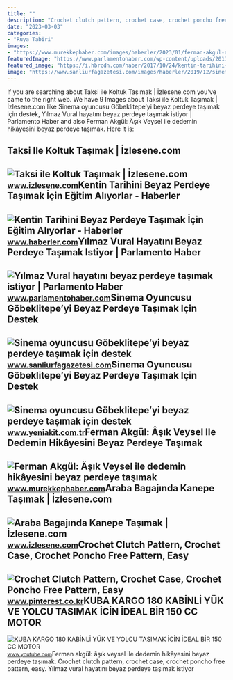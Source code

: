 ```yaml
---
title: ""
description: "Crochet clutch pattern, crochet case, crochet poncho free pattern, easy"
date: "2023-03-03"
categories:
- "Ruya Tabiri"
images:
- "https://www.murekkephaber.com/images/haberler/2023/01/ferman-akgul-asik-veysel-ile-dedemin-hikayesini-beyaz-perdeye-tasimak-istiyorum-5282.jpeg"
featuredImage: "https://www.parlamentohaber.com/wp-content/uploads/2017/09/yilmaz-vural-hayatini-beyaz-perdeye-tasimak-istiyor.jpg"
featured_image: "https://i.hbrcdn.com/haber/2017/10/24/kentin-tarihini-beyaz-perdeye-tasimak-icin-eg-10165802_amp.jpg"
image: "https://www.sanliurfagazetesi.com/images/haberler/2019/12/sinema-oyuncusu-gobeklitepe-yi-beyaz-perdeye-tasimak-icin-destek-bekliyor.jpg"
---
```


If you are searching about Taksi ile Koltuk Taşımak | İzlesene.com you've came to the right web. We have 9 Images about Taksi ile Koltuk Taşımak | İzlesene.com like Sinema oyuncusu Göbeklitepe’yi beyaz perdeye taşımak için destek, Yılmaz Vural hayatını beyaz perdeye taşımak istiyor | Parlamento Haber and also Ferman Akgül: Âşık Veysel ile dedemin hikâyesini beyaz perdeye taşımak. Here it is:

Taksi Ile Koltuk Taşımak | İzlesene.com
---------------------------------------

 ![Taksi ile Koltuk Taşımak | İzlesene.com](https://i1.imgiz.com/rshots/10656/taksi-ile-koltuk-tasimak_10656212-1440_1800x945.jpg) <small>www.izlesene.com</small>Kentin Tarihini Beyaz Perdeye Taşımak İçin Eğitim Alıyorlar - Haberler
----------------------------------------------------------------------

 ![Kentin Tarihini Beyaz Perdeye Taşımak İçin Eğitim Alıyorlar - Haberler](https://i.hbrcdn.com/haber/2017/10/24/kentin-tarihini-beyaz-perdeye-tasimak-icin-eg-10165802_amp.jpg) <small>www.haberler.com</small>Yılmaz Vural Hayatını Beyaz Perdeye Taşımak Istiyor | Parlamento Haber
----------------------------------------------------------------------

 ![Yılmaz Vural hayatını beyaz perdeye taşımak istiyor | Parlamento Haber](https://www.parlamentohaber.com/wp-content/uploads/2017/09/yilmaz-vural-hayatini-beyaz-perdeye-tasimak-istiyor.jpg) <small>www.parlamentohaber.com</small>Sinema Oyuncusu Göbeklitepe’yi Beyaz Perdeye Taşımak Için Destek
----------------------------------------------------------------

 ![Sinema oyuncusu Göbeklitepe’yi beyaz perdeye taşımak için destek](https://www.sanliurfagazetesi.com/images/haberler/2019/12/sinema-oyuncusu-gobeklitepe-yi-beyaz-perdeye-tasimak-icin-destek-bekliyor.jpg) <small>www.sanliurfagazetesi.com</small>Sinema Oyuncusu Göbeklitepe’yi Beyaz Perdeye Taşımak Için Destek
----------------------------------------------------------------

 ![Sinema oyuncusu Göbeklitepe’yi beyaz perdeye taşımak için destek](https://cdn.yeniakit.com.tr/images/news/625/sinema-oyuncusu-gobeklitepeyi-beyaz-perdeye-tasimak-icin-destek-bekliyor-1577712512.jpg) <small>www.yeniakit.com.tr</small>Ferman Akgül: Âşık Veysel Ile Dedemin Hikâyesini Beyaz Perdeye Taşımak
----------------------------------------------------------------------

 ![Ferman Akgül: Âşık Veysel ile dedemin hikâyesini beyaz perdeye taşımak](https://www.murekkephaber.com/images/haberler/2023/01/ferman-akgul-asik-veysel-ile-dedemin-hikayesini-beyaz-perdeye-tasimak-istiyorum-5282.jpeg) <small>www.murekkephaber.com</small>Araba Bagajında Kanepe Taşımak | İzlesene.com
---------------------------------------------

 ![Araba Bagajında Kanepe Taşımak | İzlesene.com](https://i1.imgiz.com/rshots/10690/araba-bagajinda-kanepe-tasimak_10690303-12770_1800x945.jpg) <small>www.izlesene.com</small>Crochet Clutch Pattern, Crochet Case, Crochet Poncho Free Pattern, Easy
-----------------------------------------------------------------------

 ![Crochet Clutch Pattern, Crochet Case, Crochet Poncho Free Pattern, Easy](https://i.pinimg.com/originals/0e/28/2e/0e282ea1bb11eb4ac96ae0e2a9754c8f.jpg) <small>www.pinterest.co.kr</small>KUBA KARGO 180 KABİNLİ YÜK VE YOLCU TASIMAK İCİN İDEAL BİR 150 CC MOTOR
-----------------------------------------------------------------------

 ![KUBA KARGO 180 KABİNLİ YÜK VE YOLCU TASIMAK İCİN İDEAL BİR 150 CC MOTOR](https://i.ytimg.com/vi/p4xfEPXxfsM/maxresdefault.jpg?sqp=-oaymwEmCIAKENAF8quKqQMa8AEB-AGUA4AC0AWKAgwIABABGH8gJygpMA8=&rs=AOn4CLBg0lD0jl557r-exCvuSEnF5ZjDsw) <small>www.youtube.com</small>Ferman akgül: âşık veysel ile dedemin hikâyesini beyaz perdeye taşımak. Crochet clutch pattern, crochet case, crochet poncho free pattern, easy. Yılmaz vural hayatını beyaz perdeye taşımak istiyor
